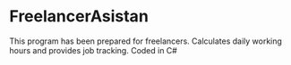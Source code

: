 # FreelancerAsistan


This program has been prepared for freelancers. Calculates daily working hours and provides job tracking.
Coded in C#
